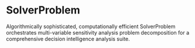 # SolverProblem
Algorithmically sophisticated, computationally efficient SolverProblem orchestrates multi-variable sensitivity analysis problem decomposition for a comprehensive decision intelligence analysis suite.
